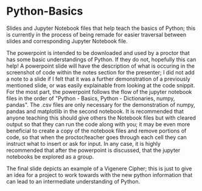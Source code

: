 # Python-Basics
Slides and Jupyter Notebook files that help teach the basics of Python; this is currently in the process of being remade for easier traversal between slides and corresponding Jupyter Notebook file.

The powerpoint is intended to be downloaded and used by a proctor that has some basic understandings of Python. If they do not, hopefully this can help! A powerpoint slide will have the description of what is occuring in the screenshot of code within the notes section for the presenter; I did not add a note to a slide if I felt that it was a further demonstration of a previously mentioned slide, or was easily explainable from looking at the code snippit. For the most part, the powerpoint follows the flow of the jupyter notebook files in the order of "Python - Basics, Python - Dictionaries, numpy, pandas". The .csv files are only necessary for the demonstration of numpy, pandas and matplotlib in the second notebook. It is recommended that anyone teaching this should give others the Notebook files but with cleared output so that they can run the code along with you; it may be even more beneficial to create a copy of the notebook files and remove portions of code, so that when the proctor/teacher goes through each cell they can instruct what to insert or ask for input. In any case, it is highly recommended that after the powerpoint is discussed, that the jupyter notebooks be explored as a group.

The final slide depicts an example of a Vigenere Cipher; this is just to give an idea for a project to work towards with the new python information that can lead to an intermediate understanding of Python.
